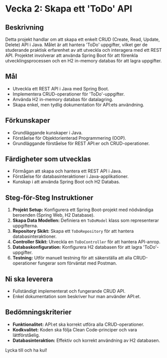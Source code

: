 # Vecka 2: Skapa ett 'ToDo' API

## Beskrivning

Detta projekt handlar om att skapa ett enkelt CRUD (Create, Read, Update, Delete) API i Java. Målet är att hantera
'ToDo' uppgifter, vilket ger de studerande praktisk erfarenhet av att utveckla och interagera med ett REST API.
Projektet involverar att använda Spring Boot för att förenkla utvecklingsprocessen och en H2 in-memory databas för att
lagra uppgifter.

## Mål

- Utveckla ett REST API i Java med Spring Boot.
- Implementera CRUD-operationer för 'ToDo'-uppgifter.
- Använda H2 in-memory databas för datalagring.
- Skapa enkel, men tydlig dokumentation för API:ets användning.

## Förkunskaper

- Grundläggande kunskaper i Java.
- Förståelse för Objektorienterad Programmering (OOP).
- Grundläggande förståelse för REST API:er och CRUD-operationer.

## Färdigheter som utvecklas

- Förmågan att skapa och hantera ett REST API i Java.
- Förståelse för databasinteraktioner i Java-applikationer.
- Kunskap i att använda Spring Boot och H2 Databas.

## Steg-för-Steg Instruktioner

1. **Projekt Setup:** Konfigurera ett Spring Boot-projekt med nödvändiga beroenden (Spring Web, H2 Database).
2. **Skapa Data Modellen:** Definiera en `ToDoModel` klass som representerar uppgifterna.
3. **Repository Skikt:** Skapa ett `ToDoRepository` för att hantera databasinteraktioner.
4. **Controller Skikt:** Utveckla en `ToDoController` för att hantera API-anrop.
5. **Databaskonfiguration:** Konfigurera H2 databasen för att lagra 'ToDo'-uppgifter.
6. **Testning:** Utför manuell testning för att säkerställa att alla CRUD-operationer fungerar som förväntat med
   Postman.

## Ni ska leverera

- Fullständigt implementerat och fungerande CRUD API.
- Enkel dokumentation som beskriver hur man använder API:et.

## Bedömningskriterier

- **Funktionalitet:** API:et ska korrekt utföra alla CRUD-operationer.
- **Kodkvalitet:** Koden ska följa Clean Code-principer och vara lättförståelig.
- **Databasinteraktion:** Effektiv och korrekt användning av H2 databasen.

Lycka till och ha kul!
